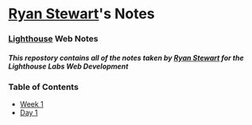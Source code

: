 # [Ryan Stewart](https://github.com/ryanstew95)'s Notes
### [Lighthouse](https://www.lighthouselabs.ca/) Web Notes
##### This repostory contains all of the notes taken by [Ryan Stewart](https://github.com/ryanstew95) for the Lighthouse Labs Web Development 

### Table of Contents
* [Week 1](/Week_1)
* [Day 1](/Week_1/Day_1) 
